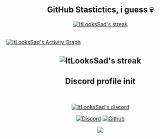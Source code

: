 
<h2 align="center">

  
<p align="center">
  
<h2 align="center">GitHub Stastictics, i guess 💀</h2>

<p align="center">
    <a href="https://github.com/ItLooksSad">
        <img title="ItLooksSad stats" alt="ItLooksSad's streak" src="https://github-readme-streak-stats.herokuapp.com/?user=ItLooksSad&theme=dark&hide_border=true&stroke=f53b3b"/>
    </a>
</p><br>
<a href="https://github.com/ItLooksSad"><img alt="ItLooksSad's Activity Graph" src="https://activity-graph.herokuapp.com/graph?username=ItLooksSad&bg_color=0D1117&color=eca15b&line=eca15b&point=FFFFFF&hide_border=true" /></a>


<h2 align="center">  
	<img title="ItLooksSad stats" alt="ItLooksSad's streak" src="https://github-profile-trophy.vercel.app/?username=ItLooksSad&column=8&margin-w=20&margin-h=0&no-bg=true&no-frame=true&theme=dark_dimmed"/>

<p align="center">
  

<h2 align="center">Discord profile init</h2><br>
  <p align="center">
    <a href="https://discord.gg/Zvut5jtCDz">
        <img title="Illustrious discord" alt="ItLooksSad's discord" src="https://discord.c99.nl/widget/theme-4/985504847975575622.png"/>
    </a>
</p>
  

<p align="center">
    <a href="https://discord.gg/MBTkVcJefp">
   <img alt="Discord" src="https://img.shields.io/badge/Discord-KING VDM%234826-7289DA?style=for-the-badge&logo=discord&logoColor=7289DA&logoWidth=10&labelColor=000'"></a>  
  <a href="https://github.com/ItLooksSad">
   <img alt="Github" src="https://img.shields.io/github/followers/ItLooksSad?color=7289DA&logo=github&label=Followers&style=for-the-badge&logoWidth=10&labelColor=000'"></a>   
  
 

</p>

<div align='center'>

![](https://komarev.com/ghpvc/?username=ItLooksSad&label=Profile+Views)

</div>
